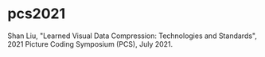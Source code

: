 # pcs2021
Shan Liu, "Learned Visual Data Compression: Technologies and Standards", 2021 Picture Coding Symposium (PCS), July 2021.
